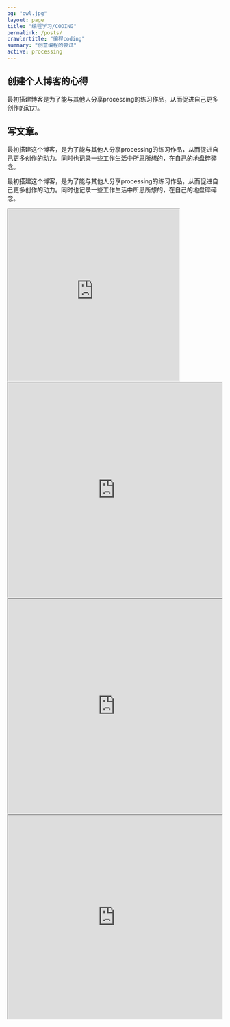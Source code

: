 ```yaml
---
bg: "owl.jpg"
layout: page
title: "编程学习/CODING"
permalink: /posts/
crawlertitle: "编程coding"
summary: "创意编程的尝试"
active: processing
---
```


## 创建个人博客的心得

最初搭建博客是为了能与其他人分享processing的练习作品，从而促进自己更多创作的动力。

## 写文章。

最初搭建这个博客，是为了能与其他人分享processing的练习作品，从而促进自己更多创作的动力。同时也记录一些工作生活中所思所想的，在自己的地盘碎碎念。

最初搭建这个博客，是为了能与其他人分享processing的练习作品，从而促进自己更多创作的动力。同时也记录一些工作生活中所思所想的，在自己的地盘碎碎念。


<iframe src="https://www.openprocessing.org/sketch/394525/embed/" width="400" height="400"></iframe>

<iframe src="https://www.openprocessing.org/sketch/449351/embed/" width="500" height="500"></iframe>

<iframe src="https://www.openprocessing.org/sketch/420398/embed/" width="500" height="500"></iframe>

<iframe src="https://www.openprocessing.org/sketch/419845/embed/" width="500" height="475"></iframe>


